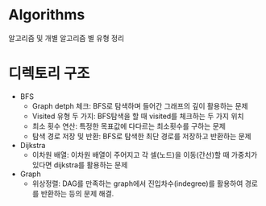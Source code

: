 # Algorithms
알고리즘 및 개별 알고리즘 별 유형 정리

# 디렉토리 구조
- BFS
    - Graph detph 체크: BFS로 탐색하며 들어간 그래프의 깊이 활용하는 문제
    - Visited 유형 두 가지: BFS탐색을 할 때 visited를 체크하는 두 가지 위치
    - 최소 횟수 연산: 특정한 목표값에 다다르는 최소횟수를 구하는 문제
    - 탐색 경로 저장 및 반환: BFS로 탐색한 최단 경로를 저장하고 반환하는 문제
- Dijkstra
    - 이차원 배열: 이차원 배열이 주어지고 각 셀(노드)을 이동(간선)할 때 가중치가 있다면 dijkstra를 활용하는 문제
- Graph
    - 위상정렬: DAG를 만족하는 graph에서 진입차수(indegree)를 활용하여 경로를 반환하는 등의 문제 해결.